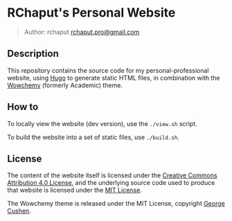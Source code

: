 # RChaput's Personal Website
> Author: rchaput <rchaput.pro@gmail.com>

## Description

This repository contains the source code for my personal-professional website, 
using [Hugo][hugo] to generate static HTML files, in combination with 
the [Wowchemy][wowchemy] (formerly Academic) theme.

## How to

To locally view the website (dev version), use the `./view.sh` script.

To build the website into a set of static files, use `./build.sh`.

## License

The content of the website itself is licensed under the 
[Creative Commons Attribution 4.0 License][cc-by], and the underlying
source code used to produce that website is licensed under the 
[MIT License][mit].

The Wowchemy theme is released under the MIT License, copyright
[George Cushen][gcushen].

[hugo]: https://github.com/gohugoio/hugo
[wowchemy]: https://wowchemy.com/
[gcushen]: https://georgecushen.com/
[cc-by]: https://creativecommons.org/licenses/by/4.0/
[mit]: ./LICENSE
